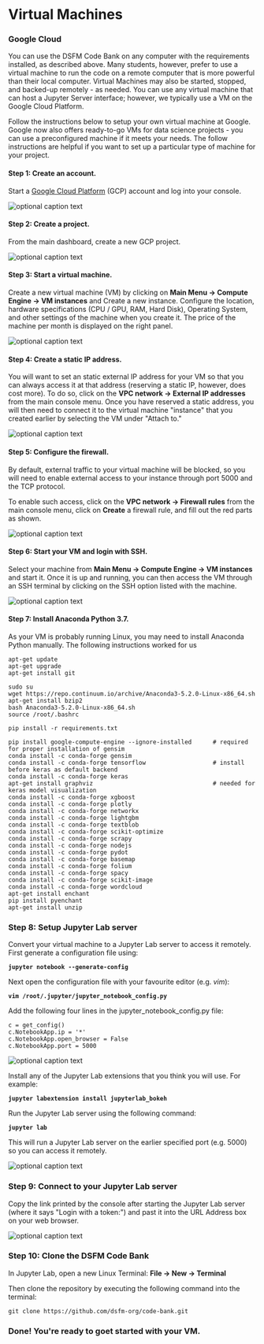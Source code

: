 # Virtual Machines

### Google Cloud

You can use the DSFM Code Bank on any computer with the requirements installed, as described above. Many students, however, prefer to use a virtual machine to run the code on a remote computer that is more powerful than their local computer. Virtual Machines may also be started, stopped, and backed-up remotely - as needed. You can use any virtual machine that can host a Jupyter Server interface; however, we typically use a VM on the Google Cloud Platform.

Follow the instructions below to setup your own virtual machine at Google. Google now also offers ready-to-go VMs for data science projects - you can use a preconfigured machine if it meets your needs. The follow instructions are helpful if you want to set up a particular type of machine for your project.

#### Step 1: Create an account.  

Start a [Google Cloud Platform](https://cloud.google.com/) (GCP) account and log into your console.

![optional caption text](images/console.png)

#### Step 2: Create a project.  

From the main dashboard, create a new GCP project.

![optional caption text](images/newproject.png)

#### Step 3: Start a virtual machine.

Create a new virtual machine (VM) by clicking on **Main Menu -> Compute Engine -> VM instances** and Create a new instance. Configure the location, hardware specifications (CPU / GPU, RAM, Hard Disk), Operating System, and other settings of the machine when you create it. The price of the machine per month is displayed on the right panel.

![optional caption text](images/vmconfig.png)

#### Step 4: Create a static IP address.

You will want to set an static external IP address for your VM so that you can always access it at that address (reserving a static IP, however, does cost more). To do so, click on the **VPC network -> External IP addresses** from the main console menu. Once you have reserved a static address, you will then need to connect it to the virtual machine "instance" that you created earlier by selecting the VM under "Attach to." 

![optional caption text](images/staticip.png)

#### Step 5: Configure the firewall.

By default, external traffic to your virtual machine will be blocked, so you will need to enable external access to your instance through port 5000 and the TCP protocol.

To enable such access, click on the **VPC network -> Firewall rules** from the main console menu, click on **Create** a firewall rule, and fill out the red parts as shown.
 
![optional caption text](images/firewallrule.png)
 
#### Step 6: Start your VM and login with SSH.

Select your machine from **Main Menu -> Compute Engine -> VM instances** and start it. Once it is up and running, you can then access the VM through an SSH terminal by clicking on the SSH option listed with the machine.

![optional caption text](images/ssh.png)

#### Step 7: Install Anaconda Python 3.7.

As your VM is probably running Linux, you may need to install Anaconda Python manually. The following instructions worked for us 
	
	apt-get update
	apt-get upgrade
	apt-get install git
	
	sudo su
	wget https://repo.continuum.io/archive/Anaconda3-5.2.0-Linux-x86_64.sh
	apt-get install bzip2
	bash Anaconda3-5.2.0-Linux-x86_64.sh
	source /root/.bashrc
	
	pip install -r requirements.txt
	
	pip install google-compute-engine --ignore-installed      # required for proper installation of gensim
	conda install -c conda-forge gensim 
	conda install -c conda-forge tensorflow                   # install before keras as default backend
	conda install -c conda-forge keras
	apt-get install graphviz                                  # needed for keras model visualization
	conda install -c conda-forge xgboost 
	conda install -c conda-forge plotly 
	conda install -c conda-forge networkx
	conda install -c conda-forge lightgbm
	conda install -c conda-forge textblob
	conda install -c conda-forge scikit-optimize
	conda install -c conda-forge scrapy
	conda install -c conda-forge nodejs
	conda install -c conda-forge pydot 
	conda install -c conda-forge basemap
	conda install -c conda-forge folium  
	conda install -c conda-forge spacy 
	conda install -c conda-forge scikit-image
	conda install -c conda-forge wordcloud
	apt-get install enchant
	pip install pyenchant
	apt-get install unzip  


### Step 8: Setup Jupyter Lab server

Convert your virtual machine to a Jupyter Lab server to access it remotely. First generate a configuration file using:

**`jupyter notebook --generate-config`**
 
Next open the configuration file with your favourite editor (e.g. *vim*):

**`vim /root/.jupyter/jupyter_notebook_config.py`**

Add the following four lines in the jupyter_notebook_config.py file:

	c = get_config()
	c.NotebookApp.ip = '*'
	c.NotebookApp.open_browser = False
	c.NotebookApp.port = 5000

![optional caption text](images/jupyterconfig.png)

Install any of the Jupyter Lab extensions that you think you will use. For example:

**`jupyter labextension install jupyterlab_bokeh`** 

Run the Jupyter Lab server using the following command:

**`jupyter lab`**

This will run a Jupyter Lab server on the earlier specified port (e.g. 5000) so you can access it remotely.

![optional caption text](images/jupyterlabserver.png)

### Step 9: Connect to your Jupyter Lab server

Copy the link printed by the console after starting the Jupyter Lab server (where it says "Login with a token:") and past it into the URL Address box on your web browser. 

![optional caption text](images/jupyterlabweb.png)

### Step 10: Clone the DSFM Code Bank

In Jupyter Lab, open a new Linux Terminal: **File -> New -> Terminal**

Then clone the repository by executing the following command into the terminal:

`git clone https://github.com/dsfm-org/code-bank.git`



### Done! You're ready to goet started with your VM.
